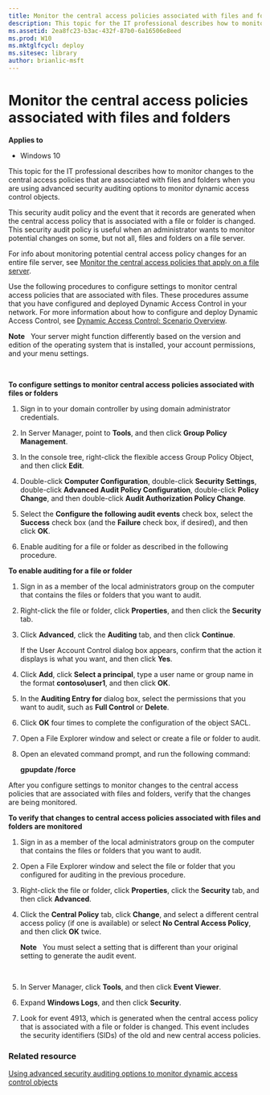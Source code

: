 ```yaml
---
title: Monitor the central access policies associated with files and folders (Windows 10)
description: This topic for the IT professional describes how to monitor changes to the central access policies that are associated with files and folders when you are using advanced security auditing options to monitor dynamic access control objects.
ms.assetid: 2ea8fc23-b3ac-432f-87b0-6a16506e8eed
ms.prod: W10
ms.mktglfcycl: deploy
ms.sitesec: library
author: brianlic-msft
---
```


# Monitor the central access policies associated with files and folders


**Applies to**

-   Windows 10

This topic for the IT professional describes how to monitor changes to the central access policies that are associated with files and folders when you are using advanced security auditing options to monitor dynamic access control objects.

This security audit policy and the event that it records are generated when the central access policy that is associated with a file or folder is changed. This security audit policy is useful when an administrator wants to monitor potential changes on some, but not all, files and folders on a file server.

For info about monitoring potential central access policy changes for an entire file server, see [Monitor the central access policies that apply on a file server](monitor-the-central-access-policies-that-apply-on-a-file-server.md).

Use the following procedures to configure settings to monitor central access policies that are associated with files. These procedures assume that you have configured and deployed Dynamic Access Control in your network. For more information about how to configure and deploy Dynamic Access Control, see [Dynamic Access Control: Scenario Overview](http://technet.microsoft.com/library/hh831717.aspx).

**Note**  
Your server might function differently based on the version and edition of the operating system that is installed, your account permissions, and your menu settings.

 

**To configure settings to monitor central access policies associated with files or folders**

1.  Sign in to your domain controller by using domain administrator credentials.

2.  In Server Manager, point to **Tools**, and then click **Group Policy Management**.

3.  In the console tree, right-click the flexible access Group Policy Object, and then click **Edit**.

4.  Double-click **Computer Configuration**, double-click **Security Settings**, double-click **Advanced Audit Policy Configuration**, double-click **Policy Change**, and then double-click **Audit Authorization Policy Change**.

5.  Select the **Configure the following audit events** check box, select the **Success** check box (and the **Failure** check box, if desired), and then click **OK**.

6.  Enable auditing for a file or folder as described in the following procedure.

**To enable auditing for a file or folder**

1.  Sign in as a member of the local administrators group on the computer that contains the files or folders that you want to audit.

2.  Right-click the file or folder, click **Properties**, and then click the **Security** tab.

3.  Click **Advanced**, click the **Auditing** tab, and then click **Continue**.

    If the User Account Control dialog box appears, confirm that the action it displays is what you want, and then click **Yes**.

4.  Click **Add**, click **Select a principal**, type a user name or group name in the format **contoso\\user1**, and then click **OK**.

5.  In the **Auditing Entry for** dialog box, select the permissions that you want to audit, such as **Full Control** or **Delete**.

6.  Click **OK** four times to complete the configuration of the object SACL.

7.  Open a File Explorer window and select or create a file or folder to audit.

8.  Open an elevated command prompt, and run the following command:

    **gpupdate /force**

After you configure settings to monitor changes to the central access policies that are associated with files and folders, verify that the changes are being monitored.

**To verify that changes to central access policies associated with files and folders are monitored**

1.  Sign in as a member of the local administrators group on the computer that contains the files or folders that you want to audit.

2.  Open a File Explorer window and select the file or folder that you configured for auditing in the previous procedure.

3.  Right-click the file or folder, click **Properties**, click the **Security** tab, and then click **Advanced**.

4.  Click the **Central Policy** tab, click **Change**, and select a different central access policy (if one is available) or select **No Central Access Policy**, and then click **OK** twice.

    **Note**  
    You must select a setting that is different than your original setting to generate the audit event.

     

5.  In Server Manager, click **Tools**, and then click **Event Viewer**.

6.  Expand **Windows Logs**, and then click **Security**.

7.  Look for event 4913, which is generated when the central access policy that is associated with a file or folder is changed. This event includes the security identifiers (SIDs) of the old and new central access policies.

### Related resource

[Using advanced security auditing options to monitor dynamic access control objects](using-advanced-security-auditing-options-to-monitor-dynamic-access-control-objects.md)

 

 





